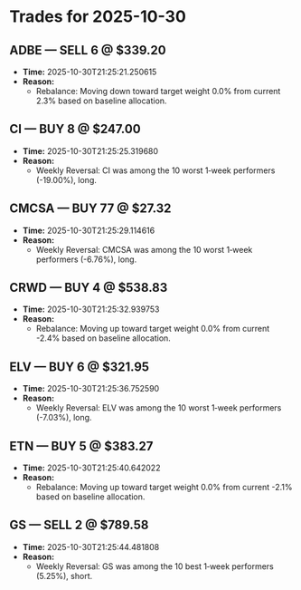 # Trades for 2025-10-30

## ADBE — SELL 6 @ $339.20
- **Time:** 2025-10-30T21:25:21.250615
- **Reason:**
  - Rebalance: Moving down toward target weight 0.0% from current 2.3% based on baseline allocation.

## CI — BUY 8 @ $247.00
- **Time:** 2025-10-30T21:25:25.319680
- **Reason:**
  - Weekly Reversal: CI was among the 10 worst 1‑week performers (-19.00%), long.

## CMCSA — BUY 77 @ $27.32
- **Time:** 2025-10-30T21:25:29.114616
- **Reason:**
  - Weekly Reversal: CMCSA was among the 10 worst 1‑week performers (-6.76%), long.

## CRWD — BUY 4 @ $538.83
- **Time:** 2025-10-30T21:25:32.939753
- **Reason:**
  - Rebalance: Moving up toward target weight 0.0% from current -2.4% based on baseline allocation.

## ELV — BUY 6 @ $321.95
- **Time:** 2025-10-30T21:25:36.752590
- **Reason:**
  - Weekly Reversal: ELV was among the 10 worst 1‑week performers (-7.03%), long.

## ETN — BUY 5 @ $383.27
- **Time:** 2025-10-30T21:25:40.642022
- **Reason:**
  - Rebalance: Moving up toward target weight 0.0% from current -2.1% based on baseline allocation.

## GS — SELL 2 @ $789.58
- **Time:** 2025-10-30T21:25:44.481808
- **Reason:**
  - Weekly Reversal: GS was among the 10 best 1‑week performers (5.25%), short.

